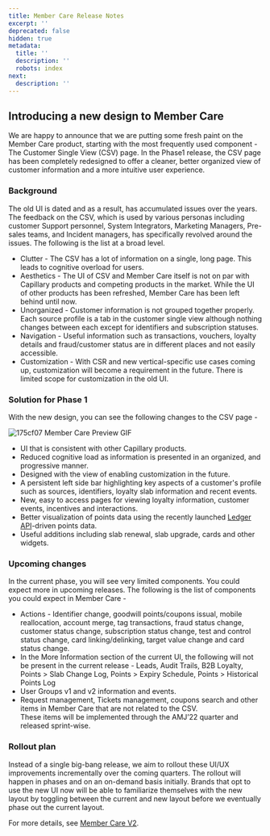 ```yaml
---
title: Member Care Release Notes
excerpt: ''
deprecated: false
hidden: true
metadata:
  title: ''
  description: ''
  robots: index
next:
  description: ''
---
```

## Introducing a new design to Member Care

We are happy to announce that we are putting some fresh paint on the Member Care product, starting with the most frequently used component - The Customer Single View (CSV) page. In the Phase1 release, the CSV page has been completely redesigned to offer a cleaner, better organized view of customer information and a more intuitive user experience.

### Background

The old UI is dated and as a result, has accumulated issues over the years. The feedback on the CSV, which is used by various personas including customer Support personnel, System Integrators, Marketing Managers, Pre-sales teams, and Incident managers, has specifically revolved around the issues. The following is the list at a broad level.

* Clutter - The CSV has a lot of information on a single, long page. This leads to cognitive overload for users.
* Aesthetics - The UI of CSV and Member Care itself is not on par with Capillary products and competing products in the market. While the UI of other products has been refreshed, Member Care has been left behind until now. 
* Unorganized - Customer information is not grouped together properly. Each source profile is a tab in the customer single view although nothing changes between each except for identifiers and subscription statuses.
* Navigation - Useful information such as transactions, vouchers, loyalty details and fraud/customer status are in different places and not easily accessible.
* Customization - With CSR and new vertical-specific use cases coming up, customization will become a requirement in the future. There is limited scope for customization in the old UI.

### Solution for Phase 1

With the new design, you can see the following changes to the CSV page -

![175cf07 Member Care Preview GIF](https://files.readme.io/175cf07-Member_Care_Preview_GIF.gif)

* UI that is consistent with other Capillary products.
* Reduced cognitive load as information is presented in an organized, and progressive manner.
* Designed with the view of enabling customization in the future.
* A persistent left side bar highlighting key aspects of a customer's profile such as sources, identifiers, loyalty slab information and recent events.
* New, easy to access pages for viewing loyalty information, customer events, incentives and interactions.
* Better visualization of points data using the recently launched [Ledger API](https://docs.google.com/document/d/1VyKPazJ-hzOWIxP-PA4bz0UrzRI5-LOaQcwfiwGIcbk/edit?usp=sharing)-driven points data.
* Useful additions including slab renewal, slab upgrade, cards and other widgets.

### Upcoming changes

In the current phase, you will see very limited components. You could expect more in upcoming releases. The following is the list of components you could expect in Member Care - 

* Actions - Identifier change, goodwill points/coupons issual, mobile reallocation, account merge, tag transactions, fraud status change, customer status change, subscription status change, test and control status change, card linking/delinking, target value change and card status change.
* In the More Information section of the current UI, the following will not be present in the current release - Leads, Audit Trails, B2B Loyalty, Points > Slab Change Log, Points > Expiry Schedule, Points > Historical Points Log 
* User Groups v1 and v2 information and events.
* Request management, Tickets management, coupons search and other items in Member Care that are not related to the CSV.\
  These items will be implemented through the AMJ’22 quarter and released sprint-wise. 

### Rollout plan

Instead of a single big-bang release, we aim to rollout these UI/UX improvements incrementally over the coming quarters. The rollout will happen in phases and on an on-demand basis initially. Brands that opt to use the new UI now will be able to familiarize themselves with the new layout by toggling between the current and new layout before we eventually phase out the current layout. 

For more details, see [Member Care V2](https://docs.capillarytech.com/docs/member-care-v2).
